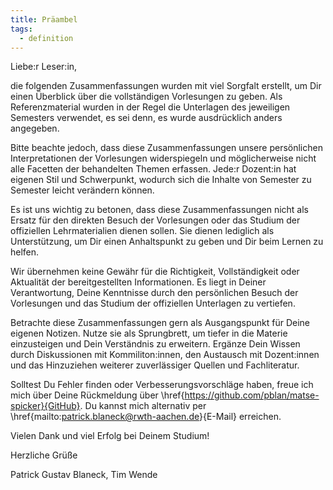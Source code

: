 ```yaml
---
title: Präambel
tags:
  - definition
---
```


Liebe:r Leser:in,

die folgenden Zusammenfassungen wurden mit viel Sorgfalt erstellt, um Dir einen Überblick über die vollständigen Vorlesungen zu geben. Als Referenzmaterial wurden in der Regel die Unterlagen des jeweiligen Semesters verwendet, es sei denn, es wurde ausdrücklich anders angegeben.

Bitte beachte jedoch, dass diese Zusammenfassungen unsere persönlichen Interpretationen der Vorlesungen widerspiegeln und möglicherweise nicht alle Facetten der behandelten Themen erfassen.
Jede:r Dozent:in hat eigenen Stil und Schwerpunkt, wodurch sich die Inhalte von Semester zu Semester leicht verändern können.

Es ist uns wichtig zu betonen, dass diese Zusammenfassungen nicht als Ersatz für den direkten Besuch der Vorlesungen oder das Studium der offiziellen Lehrmaterialien dienen sollen.
Sie dienen lediglich als Unterstützung, um Dir einen Anhaltspunkt zu geben und Dir beim Lernen zu helfen.

Wir übernehmen keine Gewähr für die Richtigkeit, Vollständigkeit oder Aktualität der bereitgestellten Informationen.
Es liegt in Deiner Verantwortung, Deine Kenntnisse durch den persönlichen Besuch der Vorlesungen und das Studium der offiziellen Unterlagen zu vertiefen.

Betrachte diese Zusammenfassungen gern als Ausgangspunkt für Deine eigenen Notizen.
Nutze sie als Sprungbrett, um tiefer in die Materie einzusteigen und Dein Verständnis zu erweitern.
Ergänze Dein Wissen durch Diskussionen mit Kommiliton:innen, den Austausch mit Dozent:innen und das Hinzuziehen weiterer zuverlässiger Quellen und Fachliteratur.

Solltest Du Fehler finden oder Verbesserungsvorschläge haben, freue ich mich über Deine Rückmeldung über \href{https://github.com/pblan/matse-spicker}{GitHub}.
Du kannst mich alternativ per \href{mailto:patrick.blaneck@rwth-aachen.de}{E-Mail} erreichen.

Vielen Dank und viel Erfolg bei Deinem Studium!

Herzliche Grüße

Patrick Gustav Blaneck,  Tim Wende